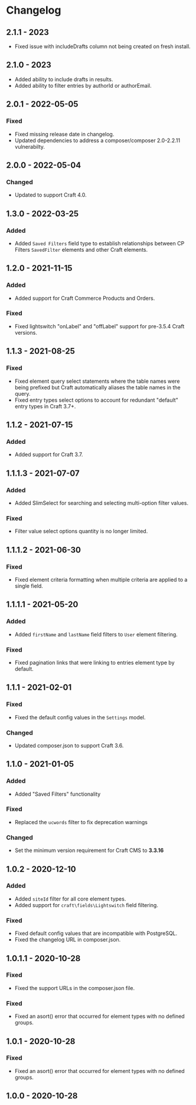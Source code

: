 # Changelog

## 2.1.1 - 2023

- Fixed issue with includeDrafts column not being created on fresh install.

## 2.1.0 - 2023

- Added ability to include drafts in results.
- Added ability to filter entries by authorId or authorEmail.

## 2.0.1 - 2022-05-05

### Fixed
- Fixed missing release date in changelog.
- Updated dependencies to address a composer/composer 2.0-2.2.11 vulnerabilty.

## 2.0.0 - 2022-05-04

### Changed
- Updated to support Craft 4.0.

## 1.3.0 - 2022-03-25

### Added
- Added `Saved Filters` field type to establish relationships between CP Filters `SavedFilter` elements and other Craft elements.

## 1.2.0 - 2021-11-15

### Added
- Added support for Craft Commerce Products and Orders.

### Fixed
- Fixed lightswitch "onLabel" and "offLabel" support for pre-3.5.4 Craft versions.

## 1.1.3 - 2021-08-25

### Fixed
- Fixed element query select statements where the table names were being prefixed but Craft automatically aliases the table names in the query.
- Fixed entry types select options to account for redundant "default" entry types in Craft 3.7+.

## 1.1.2 - 2021-07-15

### Added
- Added support for Craft 3.7.

## 1.1.1.3 - 2021-07-07

### Added
- Added SlimSelect for searching and selecting multi-option filter values.

### Fixed
- Filter value select options quantity is no longer limited.

## 1.1.1.2 - 2021-06-30

### Fixed
- Fixed element criteria formatting when multiple criteria are applied to a single field.

## 1.1.1.1 - 2021-05-20

### Added
- Added `firstName` and `lastName` field filters to `User` element filtering.

### Fixed
- Fixed pagination links that were linking to entries element type by default.

## 1.1.1 - 2021-02-01

### Fixed
- Fixed the default config values in the `Settings` model.

### Changed
- Updated composer.json to support Craft 3.6.

## 1.1.0 - 2021-01-05

### Added
- Added "Saved Filters" functionality

### Fixed
- Replaced the `ucwords` filter to fix deprecation warnings

### Changed
- Set the minimum version requirement for Craft CMS to **3.3.16**

## 1.0.2 - 2020-12-10

### Added
- Added `siteId` filter for all core element types.
- Added support for `craft\fields\Lightswitch` field filtering.

### Fixed
- Fixed default config values that are incompatible with PostgreSQL.
- Fixed the changelog URL in composer.json.

## 1.0.1.1 - 2020-10-28

### Fixed
- Fixed the support URLs in the composer.json file.

### Fixed
- Fixed an asort() error that occurred for element types with no defined groups.

## 1.0.1 - 2020-10-28

### Fixed
- Fixed an asort() error that occurred for element types with no defined groups.

## 1.0.0 - 2020-10-28
